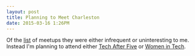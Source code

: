 ```yaml
---
layout: post
title: Planning to Meet Charleston
date: 2015-03-16 1:26PM
---
```


Of the [list](http://www.charlestondigitalcorridor.com/talent/user-groups/) of meetups they were either infrequent or uninteresting to me. Instead I'm planning to attend either [Tech After Five](http://techafterfive.com/ta5/charleston-sc/) or [Women in Tech](http://www.meetup.com/Charleston-Women-In-Tech/).

